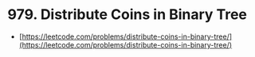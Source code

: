 # 979. Distribute Coins in Binary Tree

- [https://leetcode.com/problems/distribute-coins-in-binary-tree/](https://leetcode.com/problems/distribute-coins-in-binary-tree/)

